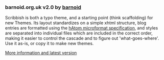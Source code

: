 ### barnoid.org.uk v2.0 by [barnoid][1]

Scribbish is both a typo theme, and a starting point (think scaffolding) for new Themes. Its layout standardizes on a simple xhtml structure, blog entries are formatted using the [hAtom microformat specification][2], and styles are separated into individual files which are included in the correct order, making it easier to control the cascade and to figure out 'what-goes-where'. Use it as-is, or copy it to make new themes.

[More information and latest version][3]

[1]: http://barnoid.org.uk
[2]: http://microformats.org/wiki/hatom
[3]: http://quotedprintable.com/pages/scribbish
